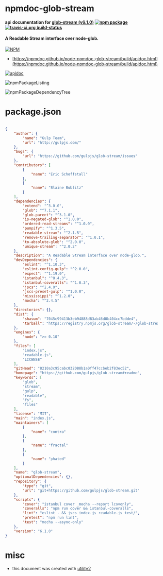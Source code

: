 # npmdoc-glob-stream

#### api documentation for  [glob-stream (v6.1.0)](https://github.com/gulpjs/glob-stream#readme)  [![npm package](https://img.shields.io/npm/v/npmdoc-glob-stream.svg?style=flat-square)](https://www.npmjs.org/package/npmdoc-glob-stream) [![travis-ci.org build-status](https://api.travis-ci.org/npmdoc/node-npmdoc-glob-stream.svg)](https://travis-ci.org/npmdoc/node-npmdoc-glob-stream)

#### A Readable Stream interface over node-glob.

[![NPM](https://nodei.co/npm/glob-stream.png?downloads=true&downloadRank=true&stars=true)](https://www.npmjs.com/package/glob-stream)

- [https://npmdoc.github.io/node-npmdoc-glob-stream/build/apidoc.html](https://npmdoc.github.io/node-npmdoc-glob-stream/build/apidoc.html)

[![apidoc](https://npmdoc.github.io/node-npmdoc-glob-stream/build/screenCapture.buildCi.browser.%252Ftmp%252Fbuild%252Fapidoc.html.png)](https://npmdoc.github.io/node-npmdoc-glob-stream/build/apidoc.html)

![npmPackageListing](https://npmdoc.github.io/node-npmdoc-glob-stream/build/screenCapture.npmPackageListing.svg)

![npmPackageDependencyTree](https://npmdoc.github.io/node-npmdoc-glob-stream/build/screenCapture.npmPackageDependencyTree.svg)



# package.json

```json

{
    "author": {
        "name": "Gulp Team",
        "url": "http://gulpjs.com/"
    },
    "bugs": {
        "url": "https://github.com/gulpjs/glob-stream/issues"
    },
    "contributors": [
        {
            "name": "Eric Schoffstall"
        },
        {
            "name": "Blaine Bublitz"
        }
    ],
    "dependencies": {
        "extend": "^3.0.0",
        "glob": "^7.1.1",
        "glob-parent": "^3.1.0",
        "is-negated-glob": "^1.0.0",
        "ordered-read-streams": "^1.0.0",
        "pumpify": "^1.3.5",
        "readable-stream": "^2.1.5",
        "remove-trailing-separator": "^1.0.1",
        "to-absolute-glob": "^2.0.0",
        "unique-stream": "^2.0.2"
    },
    "description": "A Readable Stream interface over node-glob.",
    "devDependencies": {
        "eslint": "^1.10.3",
        "eslint-config-gulp": "^2.0.0",
        "expect": "^1.19.0",
        "istanbul": "^0.4.3",
        "istanbul-coveralls": "^1.0.3",
        "jscs": "^2.4.0",
        "jscs-preset-gulp": "^1.0.0",
        "mississippi": "^1.2.0",
        "mocha": "^2.4.5"
    },
    "directories": {},
    "dist": {
        "shasum": "7045c99413b3eb94888d83ab46d0b404cc7bdde4",
        "tarball": "https://registry.npmjs.org/glob-stream/-/glob-stream-6.1.0.tgz"
    },
    "engines": {
        "node": ">= 0.10"
    },
    "files": [
        "index.js",
        "readable.js",
        "LICENSE"
    ],
    "gitHead": "8210a3c95cabc032088b1a0ff47ccbeb2f83ec52",
    "homepage": "https://github.com/gulpjs/glob-stream#readme",
    "keywords": [
        "glob",
        "stream",
        "gulp",
        "readable",
        "fs",
        "files"
    ],
    "license": "MIT",
    "main": "index.js",
    "maintainers": [
        {
            "name": "contra"
        },
        {
            "name": "fractal"
        },
        {
            "name": "phated"
        }
    ],
    "name": "glob-stream",
    "optionalDependencies": {},
    "repository": {
        "type": "git",
        "url": "git+https://github.com/gulpjs/glob-stream.git"
    },
    "scripts": {
        "cover": "istanbul cover _mocha --report lcovonly",
        "coveralls": "npm run cover && istanbul-coveralls",
        "lint": "eslint . && jscs index.js readable.js test/",
        "pretest": "npm run lint",
        "test": "mocha --async-only"
    },
    "version": "6.1.0"
}
```



# misc
- this document was created with [utility2](https://github.com/kaizhu256/node-utility2)
